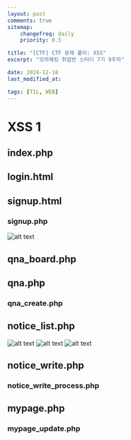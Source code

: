 ```yaml
---
layout: post
comments: true
sitemap:
    changefreq: daily
    priority: 0.5

title: "[CTF] CTF 문제 풀이: XSS"
excerpt: "모의해킹 취업반 스터디 7기 9주차"

date: 2024-12-18
last_modified_at: 

tags: [TIL, WEB]
---
```


# XSS 1
## index.php

## login.html

## signup.html

### signup.php
![alt text](https://cdn.jsdelivr.net/gh/aliquis-facio/aliquis-facio.github.io@master/_image/2024-12-18-1.png?raw=true)

## qna_board.php

## qna.php
### qna_create.php

## notice_list.php
![alt text](https://cdn.jsdelivr.net/gh/aliquis-facio/aliquis-facio.github.io@master/_image/2024-12-18-1.gif?raw=true)
![alt text](https://cdn.jsdelivr.net/gh/aliquis-facio/aliquis-facio.github.io@master/_image/2024-12-18-2.gif?raw=true)
![alt text](https://cdn.jsdelivr.net/gh/aliquis-facio/aliquis-facio.github.io@master/_image/2024-12-18-3.gif?raw=true)

## notice_write.php
### notice_write_process.php

## mypage.php
### mypage_update.php
